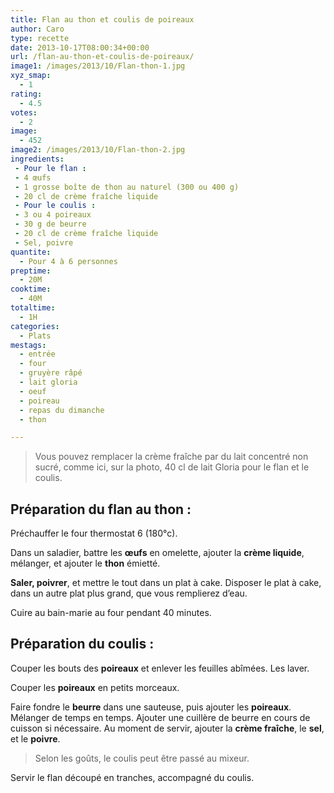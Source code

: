 ```yaml
---
title: Flan au thon et coulis de poireaux
author: Caro
type: recette
date: 2013-10-17T08:00:34+00:00
url: /flan-au-thon-et-coulis-de-poireaux/
image1: /images/2013/10/Flan-thon-1.jpg
xyz_smap:
  - 1
rating:
  - 4.5
votes:
  - 2
image:
  - 452
image2: /images/2013/10/Flan-thon-2.jpg
ingredients:
 - Pour le flan :
 - 4 œufs
 - 1 grosse boîte de thon au naturel (300 ou 400 g)
 - 20 cl de crème fraîche liquide
 - Pour le coulis :
 - 3 ou 4 poireaux
 - 30 g de beurre
 - 20 cl de crème fraîche liquide
 - Sel, poivre
quantite:
  - Pour 4 à 6 personnes
preptime:
  - 20M
cooktime:
  - 40M
totaltime:
  - 1H
categories:
  - Plats
mestags:
  - entrée
  - four
  - gruyère râpé
  - lait gloria
  - oeuf
  - poireau
  - repas du dimanche
  - thon

---
```

> Vous pouvez remplacer la crème fraîche par du lait concentré non sucré, comme ici, sur la photo, 40 cl de lait Gloria pour le flan et le coulis.

## Préparation du flan au thon :

Préchauffer le four thermostat 6 (180°c).

Dans un saladier, battre les **œufs** en omelette, ajouter la **crème liquide**, mélanger, et ajouter le **thon** émietté.

**Saler, poivrer**, et mettre le tout dans un plat à cake. Disposer le plat à cake, dans un autre plat plus grand, que vous remplierez d&rsquo;eau.

Cuire au bain-marie au four pendant 40 minutes.

## Préparation du coulis :

Couper les bouts des **poireaux** et enlever les feuilles abîmées. Les laver.

Couper les **poireaux** en petits morceaux.

Faire fondre le **beurre** dans une sauteuse, puis ajouter les **poireaux**. Mélanger de temps en temps. Ajouter une cuillère de beurre en cours de cuisson si nécessaire. Au moment de servir, ajouter la **crème fraîche**, le **sel**, et le **poivre**.

> Selon les goûts, le coulis peut être passé au mixeur.

Servir le flan découpé en tranches, accompagné du coulis.